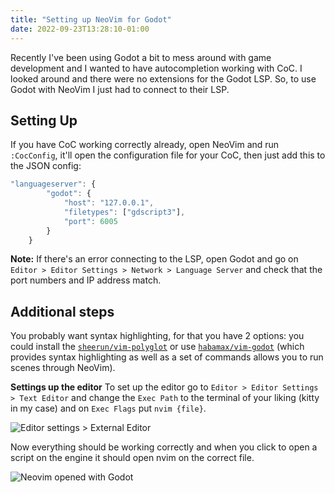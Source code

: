 ```yaml
---
title: "Setting up NeoVim for Godot"
date: 2022-09-23T13:28:10-01:00
---
```


Recently I've been using Godot a bit to mess around with game development and I wanted to have autocompletion working with CoC. I looked around and there were no extensions for the Godot LSP. So, to use Godot with NeoVim I just had to connect to their LSP. 

## Setting Up

If you have CoC working correctly already, open NeoVim and run `:CocConfig`, it'll open the configuration file for your CoC, then just add this to the JSON config:
```js
"languageserver": {
        "godot": {
            "host": "127.0.0.1",
            "filetypes": ["gdscript3"],
            "port": 6005
        }
    }
```
**Note:** If there's an error connecting to the LSP, open Godot and go on `Editor > Editor Settings > Network > Language Server` and check that the port numbers and IP address match.

## Additional steps
You probably want syntax highlighting, for that you have 2 options: you could install the [`sheerun/vim-polyglot`](https://github.com/sheerun/vim-polyglot) or use [`habamax/vim-godot`](https://github.com/habamax/vim-godot) (which provides syntax highlighting as well as a set of commands allows you to run scenes through NeoVim). 

**Settings up the editor**
To set up the editor go to `Editor > Editor Settings > Text Editor` and change the `Exec Path` to the terminal of your liking (kitty in my case) and on `Exec Flags` put `nvim {file}`.  

![Editor settings > External Editor](/blog/nvim-for-godot/godot.png)

Now everything should be working correctly and when you click to open a script on the engine it should open nvim on the correct file.  

![Neovim opened with Godot](/blog/nvim-for-godot/vim.png)